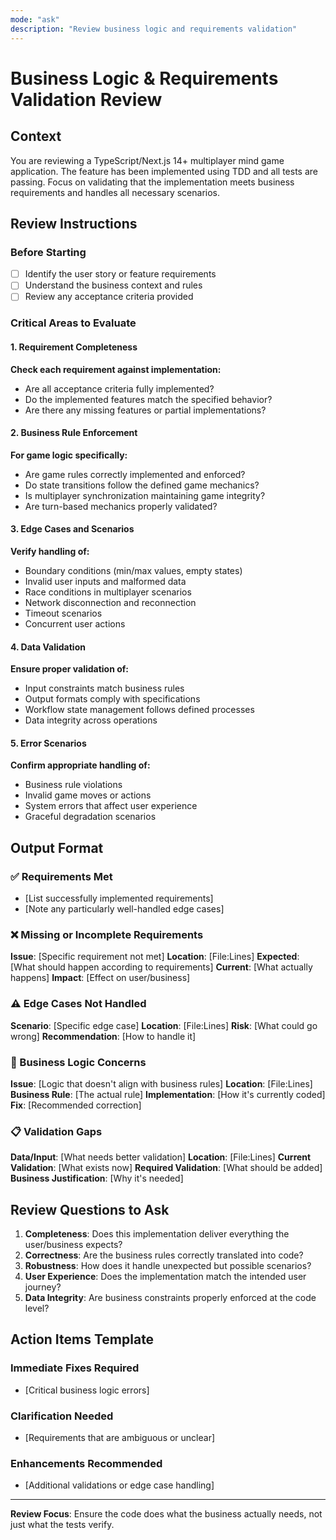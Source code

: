 ```yaml
---
mode: "ask"
description: "Review business logic and requirements validation"
---
```


# Business Logic & Requirements Validation Review

## Context

You are reviewing a TypeScript/Next.js 14+ multiplayer mind game application. The feature has been implemented using TDD and all tests are passing. Focus on validating that the implementation meets business requirements and handles all necessary scenarios.

## Review Instructions

### Before Starting

- [ ] Identify the user story or feature requirements
- [ ] Understand the business context and rules
- [ ] Review any acceptance criteria provided

### Critical Areas to Evaluate

#### 1. Requirement Completeness

**Check each requirement against implementation:**

- Are all acceptance criteria fully implemented?
- Do the implemented features match the specified behavior?
- Are there any missing features or partial implementations?

#### 2. Business Rule Enforcement

**For game logic specifically:**

- Are game rules correctly implemented and enforced?
- Do state transitions follow the defined game mechanics?
- Is multiplayer synchronization maintaining game integrity?
- Are turn-based mechanics properly validated?

#### 3. Edge Cases and Scenarios

**Verify handling of:**

- Boundary conditions (min/max values, empty states)
- Invalid user inputs and malformed data
- Race conditions in multiplayer scenarios
- Network disconnection and reconnection
- Timeout scenarios
- Concurrent user actions

#### 4. Data Validation

**Ensure proper validation of:**

- Input constraints match business rules
- Output formats comply with specifications
- Workflow state management follows defined processes
- Data integrity across operations

#### 5. Error Scenarios

**Confirm appropriate handling of:**

- Business rule violations
- Invalid game moves or actions
- System errors that affect user experience
- Graceful degradation scenarios

## Output Format

### ✅ Requirements Met

- [List successfully implemented requirements]
- [Note any particularly well-handled edge cases]

### ❌ Missing or Incomplete Requirements

**Issue**: [Specific requirement not met]
**Location**: [File:Lines]
**Expected**: [What should happen according to requirements]
**Current**: [What actually happens]
**Impact**: [Effect on user/business]

### ⚠️ Edge Cases Not Handled

**Scenario**: [Specific edge case]
**Location**: [File:Lines]
**Risk**: [What could go wrong]
**Recommendation**: [How to handle it]

### 🎯 Business Logic Concerns

**Issue**: [Logic that doesn't align with business rules]
**Location**: [File:Lines]
**Business Rule**: [The actual rule]
**Implementation**: [How it's currently coded]
**Fix**: [Recommended correction]

### 📋 Validation Gaps

**Data/Input**: [What needs better validation]
**Location**: [File:Lines]
**Current Validation**: [What exists now]
**Required Validation**: [What should be added]
**Business Justification**: [Why it's needed]

## Review Questions to Ask

1. **Completeness**: Does this implementation deliver everything the user/business expects?
2. **Correctness**: Are the business rules correctly translated into code?
3. **Robustness**: How does it handle unexpected but possible scenarios?
4. **User Experience**: Does the implementation match the intended user journey?
5. **Data Integrity**: Are business constraints properly enforced at the code level?

## Action Items Template

### Immediate Fixes Required

- [Critical business logic errors]

### Clarification Needed

- [Requirements that are ambiguous or unclear]

### Enhancements Recommended

- [Additional validations or edge case handling]

---

**Review Focus**: Ensure the code does what the business actually needs, not just what the tests verify.
